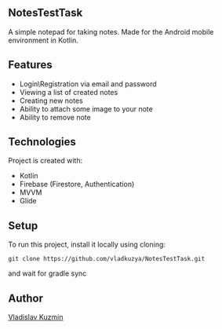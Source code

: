 ## NotesTestTask
A simple notepad for taking notes. Made for the Android mobile environment in Kotlin. 

## Features
* Login\Registration via email and password
* Viewing a list of created notes
* Creating new notes
* Ability to attach some image to your note
* Ability to remove note

## Technologies
Project is created with:
* Kotlin
* Firebase (Firestore, Authentication)
* MVVM
* Glide

## Setup
To run this project, install it locally using cloning:

```
git clone https://github.com/vladkuzya/NotesTestTask.git
```
and wait for gradle sync

## Author
[Vladislav Kuzmin](https://www.linkedin.com/in/vladislav-kuzmin-532a871b8/)

